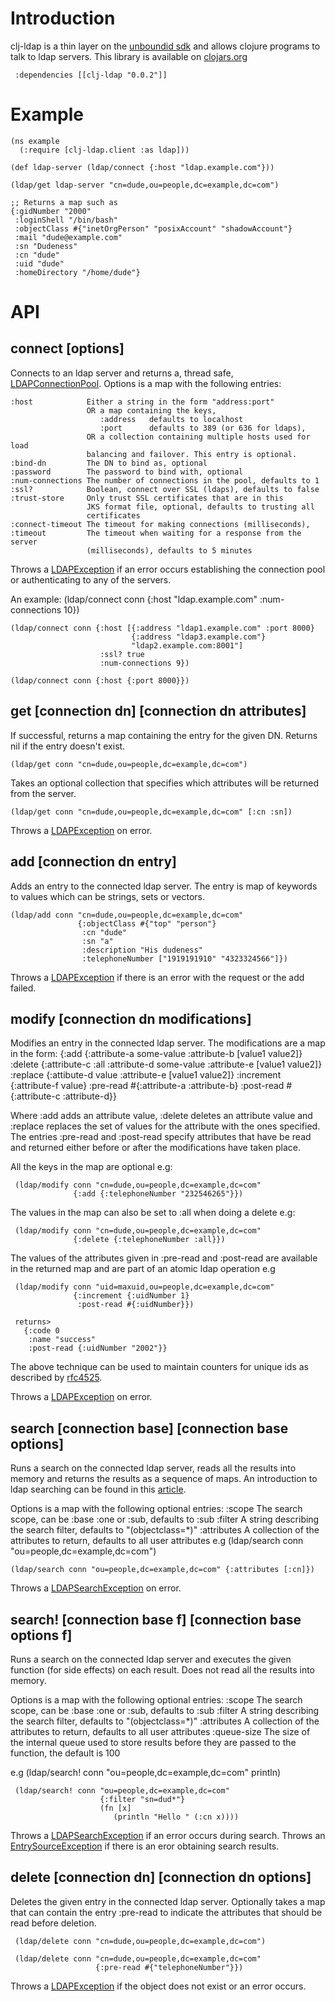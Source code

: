 
# Introduction

clj-ldap is a thin layer on the [unboundid sdk](http://www.unboundid.com/products/ldap-sdk/) and allows clojure programs to talk to ldap servers. This library is available on [clojars.org](http://clojars.org/search?q=clj-ldap)

     :dependencies [[clj-ldap "0.0.2"]]

# Example

    (ns example
      (:require [clj-ldap.client :as ldap]))
      
    (def ldap-server (ldap/connect {:host "ldap.example.com"}))
    
    (ldap/get ldap-server "cn=dude,ou=people,dc=example,dc=com")
    
    ;; Returns a map such as
    {:gidNumber "2000"
     :loginShell "/bin/bash"
     :objectClass #{"inetOrgPerson" "posixAccount" "shadowAccount"}
     :mail "dude@example.com"
     :sn "Dudeness"
     :cn "dude"
     :uid "dude"
     :homeDirectory "/home/dude"}

# API

## connect [options]

Connects to an ldap server and returns a, thread safe, [LDAPConnectionPool](http://www.unboundid.com/products/ldap-sdk/docs/javadoc/com/unboundid/ldap/sdk/LDAPConnectionPool.html).
Options is a map with the following entries:

    :host            Either a string in the form "address:port"
                     OR a map containing the keys,
                        :address   defaults to localhost
                        :port      defaults to 389 (or 636 for ldaps),
                     OR a collection containing multiple hosts used for load
                     balancing and failover. This entry is optional.
    :bind-dn         The DN to bind as, optional
    :password        The password to bind with, optional
    :num-connections The number of connections in the pool, defaults to 1
    :ssl?            Boolean, connect over SSL (ldaps), defaults to false
    :trust-store     Only trust SSL certificates that are in this
                     JKS format file, optional, defaults to trusting all
                     certificates
    :connect-timeout The timeout for making connections (milliseconds),
    :timeout         The timeout when waiting for a response from the server
                     (milliseconds), defaults to 5 minutes

Throws a [LDAPException](http://www.unboundid.com/products/ldap-sdk/docs/javadoc/com/unboundid/ldap/sdk/LDAPException.html) if an error occurs establishing the connection pool or authenticating to any of the servers.

An example:
    (ldap/connect conn {:host "ldap.example.com" :num-connections 10})
    
    (ldap/connect conn {:host [{:address "ldap1.example.com" :port 8000}
                               {:address "ldap3.example.com"}
                               "ldap2.example.com:8001"]
                        :ssl? true
                        :num-connections 9})
                        
    (ldap/connect conn {:host {:port 8000}})
                               
    
## get [connection dn] [connection dn attributes]
  
If successful, returns a map containing the entry for the given DN.
Returns nil if the entry doesn't exist. 

    (ldap/get conn "cn=dude,ou=people,dc=example,dc=com")

Takes an optional collection that specifies which attributes will be returned from the server.

    (ldap/get conn "cn=dude,ou=people,dc=example,dc=com" [:cn :sn])

Throws a [LDAPException](http://www.unboundid.com/products/ldap-sdk/docs/javadoc/com/unboundid/ldap/sdk/LDAPException.html) on error.

## add [connection dn entry]

Adds an entry to the connected ldap server. The entry is map of keywords to values which can be strings, sets or vectors.


    (ldap/add conn "cn=dude,ou=people,dc=example,dc=com"
                   {:objectClass #{"top" "person"}
                    :cn "dude"
                    :sn "a"
                    :description "His dudeness"
                    :telephoneNumber ["1919191910" "4323324566"]})
                    
Throws a [LDAPException](http://www.unboundid.com/products/ldap-sdk/docs/javadoc/com/unboundid/ldap/sdk/LDAPException.html) if there is an error with the request or the add failed.

## modify [connection dn modifications]                    

Modifies an entry in the connected ldap server. The modifications are
a map in the form:
     {:add
        {:attribute-a some-value
         :attribute-b [value1 value2]}
      :delete
        {:attribute-c :all
         :attribute-d some-value
         :attribute-e [value1 value2]}
      :replace
        {:attibute-d value
         :attribute-e [value1 value2]}
      :increment
        {:attribute-f value}
      :pre-read
        #{:attribute-a :attribute-b}
      :post-read
        #{:attribute-c :attribute-d}}

Where :add adds an attribute value, :delete deletes an attribute value and :replace replaces the set of values for the attribute with the ones specified. The entries :pre-read and :post-read specify attributes that have be read and returned either before or after the modifications have taken place. 

All the keys in the map are optional e.g:

     (ldap/modify conn "cn=dude,ou=people,dc=example,dc=com"
                  {:add {:telephoneNumber "232546265"}})

The values in the map can also be set to :all when doing a delete e.g:

     (ldap/modify conn "cn=dude,ou=people,dc=example,dc=com"
                  {:delete {:telephoneNumber :all}})

The values of the attributes given in :pre-read and :post-read are available in the returned map and are part of an atomic ldap operation e.g

     (ldap/modify conn "uid=maxuid,ou=people,dc=example,dc=com"
                  {:increment {:uidNumber 1}
                   :post-read #{:uidNumber}})
     
     returns> 
       {:code 0
        :name "success"
        :post-read {:uidNumber "2002"}}

The above technique can be used to maintain counters for unique ids as described by [rfc4525](http://tools.ietf.org/html/rfc4525).

Throws a [LDAPException](http://www.unboundid.com/products/ldap-sdk/docs/javadoc/com/unboundid/ldap/sdk/LDAPException.html) on error.

## search [connection base]  [connection base options]

Runs a search on the connected ldap server, reads all the results into
memory and returns the results as a sequence of maps. An introduction
to ldap searching can be found in this [article](http://www.enterprisenetworkingplanet.com/netsysm/article.php/3317551/Unmasking-the-LDAP-Search-Filter.htm).

Options is a map with the following optional entries:
      :scope       The search scope, can be :base :one or :sub,
                   defaults to :sub
      :filter      A string describing the search filter,
                   defaults to "(objectclass=*)"
      :attributes  A collection of the attributes to return,
                   defaults to all user attributes
e.g
    (ldap/search conn "ou=people,dc=example,dc=com")
    
    (ldap/search conn "ou=people,dc=example,dc=com" {:attributes [:cn]})

Throws a [LDAPSearchException](http://www.unboundid.com/products/ldap-sdk/docs/javadoc/com/unboundid/ldap/sdk/LDAPSearchException.html) on error.

## search! [connection base f]   [connection base options f]

Runs a search on the connected ldap server and executes the given
function (for side effects) on each result. Does not read all the
results into memory.

Options is a map with the following optional entries:
     :scope       The search scope, can be :base :one or :sub,
                  defaults to :sub
     :filter      A string describing the search filter,
                  defaults to "(objectclass=*)"
     :attributes  A collection of the attributes to return,
                  defaults to all user attributes
     :queue-size  The size of the internal queue used to store results before
                  they are passed to the function, the default is 100

e.g
     (ldap/search! conn "ou=people,dc=example,dc=com" println)
     
     (ldap/search! conn "ou=people,dc=example,dc=com"
                        {:filter "sn=dud*"}
                        (fn [x]
                           (println "Hello " (:cn x))))

Throws a [LDAPSearchException](http://www.unboundid.com/products/ldap-sdk/docs/javadoc/com/unboundid/ldap/sdk/LDAPSearchException.html) if an error occurs during search. Throws an [EntrySourceException](http://www.unboundid.com/products/ldap-sdk/docs/javadoc/com/unboundid/ldap/sdk/EntrySourceException.html) if there is an eror obtaining search results. 

## delete [connection dn] [connection dn options]

Deletes the given entry in the connected ldap server. Optionally takes a map that can contain the entry :pre-read to indicate the attributes that should be read before deletion.

     (ldap/delete conn "cn=dude,ou=people,dc=example,dc=com")

     (ldap/delete conn "cn=dude,ou=people,dc=example,dc=com" 
                       {:pre-read #{"telephoneNumber"}})
                       
Throws a [LDAPException](http://www.unboundid.com/products/ldap-sdk/docs/javadoc/com/unboundid/ldap/sdk/LDAPException.html) if the object does not exist or an error occurs.

